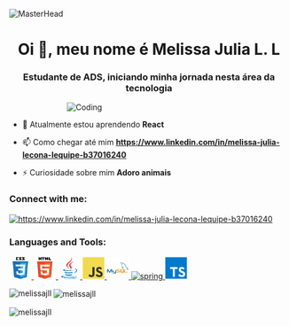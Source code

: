 ![MasterHead](https://lh3.googleusercontent.com/qjDR1ez1U6S-pFNuIWKWZl4XiOdDx48Tpi7gjJveygGIXb5Pe5yWgY3eDxrBdyh9rakdn0VNLUkbLgbDydjHoMcQeZcZAsXaB4a5TJf_0ATA44czpGPQK97RI8qfn-8SsGecvOwbdnafe0QAIYbthzyu4pWEsYEbVOMOuqAdCkCnO_yhO9YiyqUQEHWZLAphKIyIfdIrBg_TGWHUbsjGSsXa75xh6leV8yASyXq3Gnij_K_OpDIduUI6AblY3wweuZlZjaPQl03NbGlwcemD1zquBVh1eqTfqTEgAzFax0r6jF8qcmualgnOqyzkPdPAUmRrM0uMdEmLzVAfmlHesF6IqwKjQjBmsIV9g2Kp5odZ71oXRJWj2UOl_qb5MCOpgHYNSe640Hp3MB3ye9aCNPI9APFxPa9eWf3dGcWT5Xxaq-efSDzFboC8jWTMu3FeNjmZHzQ5EicH2ZkFWm02qwLePJqc3D5VRSn6FDTHHJmrBg-fJGTrK2QVyvwyhkA3387krcmS0WMRmakm79BOQcmoHmjGBmfi26gJrNpuVnhIYykLf-hhbdpL6YT7bc-ePgB6qqVi3m6wbHixKMsobaL9pGf1S-tnKPkOo3trJ3UJmEgw333hkgKvD4NTpIg3Qd4HsevdUMmp5Shjypw72ufHNxkcynyaidBRbcwP6UUo1h5_o7_bxXnxpQVaDVBOo3pmTSsL3w5zTK9HgH2Mp-W-Tqwb7D8ri1qnkhWyG0QuxdofzfRx02oUF4xW=w1366-h354-no?authuser=0)
<h1 align="center">Oi 👋, meu nome é Melissa Julia L. L</h1>
<h3 align="center">Estudante de ADS, iniciando minha jornada nesta área da tecnologia</h3>
<img align="right" alt="Coding" width="400" src="https://infographicnow.com/wp-content/uploads/2021/02/pixel-art-gif-Captivating-Pixel-Art-Scenes.gif">

<p align="left"> <a href="https://twitter.com/" target="blank"><img src="https://img.shields.io/twitter/follow/?logo=twitter&style=for-the-badge" alt="" /></a> </p>

- 🌱 Atualmente estou aprendendo **React**

- 📫 Como chegar até mim **https://www.linkedin.com/in/melissa-julia-lecona-lequipe-b37016240**

- ⚡ Curiosidade sobre mim **Adoro animais**

<h3 align="left">Connect with me:</h3>
<p align="left">
<a href="https://linkedin.com/in/https://www.linkedin.com/in/melissa-julia-lecona-lequipe-b37016240" target="blank"><img align="center" src="https://raw.githubusercontent.com/rahuldkjain/github-profile-readme-generator/master/src/images/icons/Social/linked-in-alt.svg" alt="https://www.linkedin.com/in/melissa-julia-lecona-lequipe-b37016240" height="30" width="40" /></a>
</p>

<h3 align="left">Languages and Tools:</h3>
<p align="left"> <a href="https://www.w3schools.com/css/" target="_blank" rel="noreferrer"> <img src="https://raw.githubusercontent.com/devicons/devicon/master/icons/css3/css3-original-wordmark.svg" alt="css3" width="40" height="40"/> </a> <a href="https://www.w3.org/html/" target="_blank" rel="noreferrer"> <img src="https://raw.githubusercontent.com/devicons/devicon/master/icons/html5/html5-original-wordmark.svg" alt="html5" width="40" height="40"/> </a> <a href="https://www.java.com" target="_blank" rel="noreferrer"> <img src="https://raw.githubusercontent.com/devicons/devicon/master/icons/java/java-original.svg" alt="java" width="40" height="40"/> </a> <a href="https://developer.mozilla.org/en-US/docs/Web/JavaScript" target="_blank" rel="noreferrer"> <img src="https://raw.githubusercontent.com/devicons/devicon/master/icons/javascript/javascript-original.svg" alt="javascript" width="40" height="40"/> </a> <a href="https://www.mysql.com/" target="_blank" rel="noreferrer"> <img src="https://raw.githubusercontent.com/devicons/devicon/master/icons/mysql/mysql-original-wordmark.svg" alt="mysql" width="40" height="40"/> </a> <a href="https://spring.io/" target="_blank" rel="noreferrer"> <img src="https://www.vectorlogo.zone/logos/springio/springio-icon.svg" alt="spring" width="40" height="40"/> </a> <a href="https://www.typescriptlang.org/" target="_blank" rel="noreferrer"> <img src="https://raw.githubusercontent.com/devicons/devicon/master/icons/typescript/typescript-original.svg" alt="typescript" width="40" height="40"/> </a> </p>

<p><img align="left" src="https://github-readme-stats.vercel.app/api/top-langs?username=melissajll&show_icons=true&locale=en&layout=compact" alt="melissajll" /></p>

<p>&nbsp;<img align="center" src="https://github-readme-stats.vercel.app/api?username=melissajll&show_icons=true&locale=en" alt="melissajll" /></p>

<p><img align="center" src="https://github-readme-streak-stats.herokuapp.com/?user=melissajll&" alt="melissajll" /></p>
